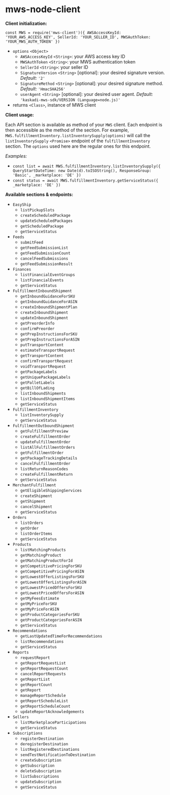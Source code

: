 # mws-node-client

**Client initialization:**

`const MWS = require('mws-client')({ AWSAccessKeyId: 'YOUR_AWS_ACCESS_KEY', SellerId: 'YOUR_SELLER_ID', MWSAuthToken: 'YOUR_MWS_AUTH_TOKEN' })`

- `options` `<Object>`
  - `AWSAccessKeyId` `<String>`: your AWS access key ID
  - `MWSAuthToken` `<String>`: your MWS authentication token
  - `SellerId` `<String>`: your seller ID
  - `SignatureVersion` `<String>` [optional]: your desired signature version. _Default:_ `'2'`
  - `SignatureMethod` `<String>` [optional]: your desired signature method. _Default:_ `'HmacSHA256'`
  - `userAgent` `<String>` [optional]: your desired user agent. _Default:_ `'kaskadi-mws-sdk/VERSION (Language=node.js)'`
- returns `<Class>`, instance of MWS client

**Client usage:**

Each API section is available as method of your `MWS` client. Each endpoint is then accessible as the method of the section. For example, `MWS.fulfillmentInventory.listInventorySupply(options)` will call the `listInventorySupply` `<Promise>` endpoint of the `fulfillmentInventory` section. The `options` used here are the regular ones for this endpoint.

_Examples:_

- `const list = await MWS.fulfillmentInventory.listInventorySupply({ QueryStartDateTime: new Date(d).toISOString(), ResponseGroup: 'Basic', _marketplace: 'DE' })`
- `const status = await MWS.fulfillmentInventory.getServiceStatus({ _marketplace: 'DE' })`

**Available sections & endpoints:**

- `EasyShip`
  - `listPickupSlots`
  - `createScheduledPackage`
  - `updateScheduledPackages`
  - `getScheduledPackage`
  - `getServiceStatus`
- `Feeds`
  - `submitFeed`
  - `getFeedSubmissionList`
  - `getFeedSubmissionCount`
  - `cancelFeedSubmissions`
  - `getFeedSubmissionResult`
- `Finances`
  - `listFinancialEventGroups`
  - `listFinancialEvents`
  - `getServiceStatus`
- `FulfillmentInboundShipment`
  - `getInboundGuidanceForSKU`
  - `getInboundGuidanceForASIN`
  - `createInboundShipmentPlan`
  - `createInboundShipment`
  - `updateInboundShipment`
  - `getPreorderInfo`
  - `confirmPreorder`
  - `getPrepInstructionsForSKU`
  - `getPrepInstructionsForASIN`
  - `putTransportContent`
  - `estimateTransportRequest`
  - `getTransportContent`
  - `confirmTransportRequest`
  - `voidTransportRequest`
  - `getPackageLabels`
  - `getUniquePackageLabels`
  - `getPalletLabels`
  - `getBillOfLading`
  - `listInboundShipments`
  - `listInboundShipmentItems`
  - `getServiceStatus`
- `FulfillmentInventory`
  - `listInventorySupply`
  - `getServiceStatus`
- `FulfillmentOutboundShipment`
  - `getFulfillmentPreview`
  - `createFulfillmentOrder`
  - `updateFulfillmentOrder`
  - `listAllFulfillmentOrders`
  - `getFulfillmentOrder`
  - `getPackageTrackingDetails`
  - `cancelFulfillmentOrder`
  - `listReturnReasonCodes`
  - `createFulfillmentReturn`
  - `getServiceStatus`
- `MerchantFulfillment`
  - `getEligibleShippingServices`
  - `createShipment`
  - `getShipment`
  - `cancelShipment`
  - `getServiceStatus`
- `Orders`
  - `listOrders`
  - `getOrder`
  - `listOrderItems`
  - `getServiceStatus`
- `Products`
  - `listMatchingProducts`
  - `getMatchingProduct`
  - `getMatchingProductForId`
  - `getCompetitivePricingForSKU`
  - `getCompetitivePricingForASIN`
  - `getLowestOfferListingsForSKU`
  - `getLowestOfferListingsForASIN`
  - `getLowestPricedOffersForSKU`
  - `getLowestPricedOffersForASIN`
  - `getMyFeesEstimate`
  - `getMyPriceForSKU`
  - `getMyPriceForASIN`
  - `getProductCategoriesForSKU`
  - `getProductCategoriesForASIN`
  - `getServiceStatus`
- `Recommendations`
  - `getLastUpdatedTimeForRecommendations`
  - `listRecommendations`
  - `getServiceStatus`
- `Reports`
  - `requestReport`
  - `getReportRequestList`
  - `getReportRequestCount`
  - `cancelReportRequests`
  - `getReportList`
  - `getReportCount`
  - `getReport`
  - `manageReportSchedule`
  - `getReportScheduleList`
  - `getReportScheduleCount`
  - `updateReportAcknowledgements`
- `Sellers`
  - `listMarketplaceParticipations`
  - `getServiceStatus`
- `Subscriptions`
  - `registerDestination`
  - `deregisterDestination`
  - `listRegisteredDestinations`
  - `sendTestNotificationToDestination`
  - `createSubscription`
  - `getSubscription`
  - `deleteSubscription`
  - `listSubscriptions`
  - `updateSubscription`
  - `getServiceStatus`